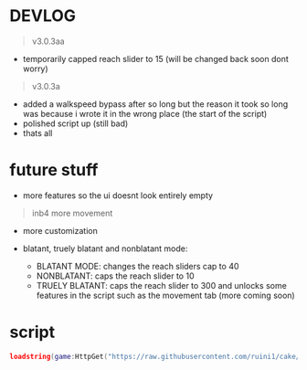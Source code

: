 # DEVLOG
>v3.0.3aa
* temporarily capped reach slider to 15 (will be changed back soon dont worry)

>v3.0.3a
* added a walkspeed bypass after so long but the reason it took so long was because i wrote it in the wrong place (the start of the script)
* polished script up (still bad)
* thats all

# future stuff
* more features so the ui doesnt look entirely empty
>inb4 more movement
* more customization

* blatant, truely blatant and nonblatant mode:
	* BLATANT MODE: changes the reach sliders cap to 40
	* NONBLATANT: caps the reach slider to 10 
	* TRUELY BLATANT: caps the reach slider to 300 and unlocks some features in the script such as the movement tab (more coming soon)


# script
```lua
loadstring(game:HttpGet("https://raw.githubusercontent.com/ruini1/cake/main/Cake.lua"))()
```
